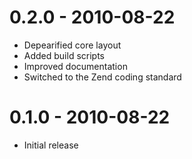 0.2.0 - 2010-08-22
==================

 * Depearified core layout
 * Added build scripts
 * Improved documentation
 * Switched to the Zend coding standard

0.1.0 - 2010-08-22
==================

 * Initial release